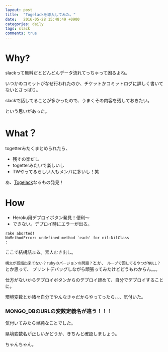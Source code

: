 ```yaml
---
layout: post
title:  "Togelackを導入してみた。"
date:   2016-05-28 15:48:49 +0900
categories: daily
tags: slack
comments: true
---
```

# Why?
slackって無料だとどんどんデータ流れてっちゃって困るよね。

いつかのコミットがなぜ行われたのか、チケットかコミットログに詳しく書いてないとさっぱり。

slackで話してることが多かったので、うまくその内容を残しておきたい。

という思いがあった。

# What？
togetterみたくまとめられたら、

* 残すの楽だし
* togetterみたいで楽しいし
* TWやってるらしい人もメンバに多いし！笑

あ、[Togelack](https://github.com/rutan/togelack)なるもの発見！

# How
* Heroku用デプロイボタン発見！便利〜
* できない。デプロイ時にエラーが出る。

```
rake aborted!
NoMethodError: undefined method `each' for nil:NilClass
:
```
ここで結構詰まる。素人むき出し。

`構文が認識出来てない？rubyのバージョンの問題？`とか、
`ループで回してるやつがNULL？`とか思って、
プリントデバッグしながら頑張ってみたけどどうもわからん。。。

仕方がないからデプロイボタンからのデプロイ諦めて、自分でデプロイすることに。

環境変数とか諸々自分でやんなきゃだからやってったら、、、気付いた。

### MONGO_DBのURLの変数定義名が違う！！！

気付いてみたら単純なことでした。


県境変数名が正しいかどうか、きちんと確認しましょう。

ちゃんちゃん。
